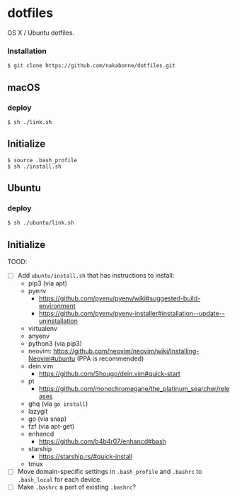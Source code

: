 # dotfiles

OS X / Ubuntu dotfiles.


### Installation

```
$ git clone https://github.com/nakabonne/dotfiles.git
```

## macOS

### deploy

```
$ sh ./link.sh
```

## Initialize

```
$ source .bash_profile
$ sh ./install.sh
```

## Ubuntu

### deploy

```
$ sh ./ubuntu/link.sh
```

## Initialize

TOOD:

- [ ] Add `ubuntu/install.sh` that has instructions to install:
  - pip3 (via apt)
  - pyenv
    - https://github.com/pyenv/pyenv/wiki#suggested-build-environment
    - https://github.com/pyenv/pyenv-installer#installation--update--uninstallation
  - virtualenv
  - anyenv
  - python3 (via pip3)
  - neovim: https://github.com/neovim/neovim/wiki/Installing-Neovim#ubuntu (PPA is recommended)
  - dein.vim
    - https://github.com/Shougo/dein.vim#quick-start
  - pt
    - https://github.com/monochromegane/the_platinum_searcher/releases
  - ghq (via `go install`)
  - lazygit
  - go (via snap)
  - fzf (via apt-get)
  - enhancd
    - https://github.com/b4b4r07/enhancd#bash
  - starship
    - https://starship.rs/#quick-install
  - tmux
- [ ] Move domain-specific settings in `.bash_profile` and `.bashrc` to `.bash_local` for each device.
- [ ] Make `.bashrc` a part of existing `.bashrc`?
